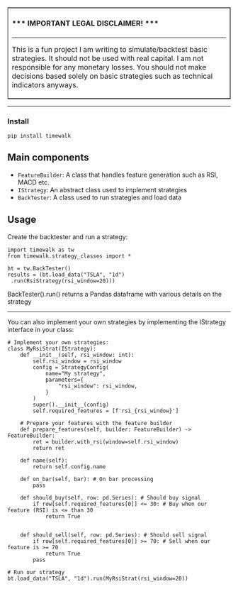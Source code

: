 <table border=1 cellpadding=10><tr><td>

#### \*\*\* IMPORTANT LEGAL DISCLAIMER! \*\*\*

---

This is a fun project I am writing to simulate/backtest basic strategies.
It should not be used with real capital. I am not responsible for any
monetary losses. You should not make decisions based solely on basic strategies such as technical indicators anyways.

</td></tr></table>

---
### Install
```angular2html
pip install timewalk
```
## Main components

- `FeatureBuilder`: A class that handles feature generation such as RSI, MACD etc.
- `IStrategy`: An abstract class used to implement strategies
- `BackTester`: A class used to run strategies and load data

## Usage
Create the backtester and run a strategy:
```angular2html
import timewalk as tw
from timewalk.strategy_classes import *

bt = tw.BackTester()
results = (bt.load_data("TSLA", "1d")
 .run(RsiStrategy(rsi_window=20)))
```
BackTester().run() returns a Pandas dataframe with various details on the strategy
___
You can also implement your own strategies by implementing the IStrategy interface in your class:
```angular2html
# Implement your own strategies:
class MyRsiStrat(IStrategy):
    def __init__(self, rsi_window: int):
        self.rsi_window = rsi_window
        config = StrategyConfig(
            name="My strategy",
            parameters={
                "rsi_window": rsi_window,
            }
        )
        super().__init__(config)
        self.required_features = [f'rsi_{rsi_window}']

    # Prepare your features with the feature builder
    def prepare_features(self, builder: FeatureBuilder) -> FeatureBuilder:
        ret = builder.with_rsi(window=self.rsi_window)
        return ret

    def name(self):
        return self.config.name

    def on_bar(self, bar): # On bar processing
        pass

    def should_buy(self, row: pd.Series): # Should buy signal
        if row[self.required_features[0]] <= 30: # Buy when our feature (RSI) is <= than 30
            return True


    def should_sell(self, row: pd.Series): # Should sell signal
        if row[self.required_features[0]] >= 70: # Sell when our feature is >= 70
            return True
        pass

# Run our strategy
bt.load_data("TSLA", "1d").run(MyRsiStrat(rsi_window=20))
```


